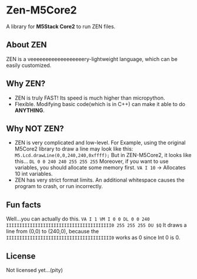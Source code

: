 # Zen-M5Core2

A library for **M5Stack Core2** to run ZEN files.


## About ZEN

ZEN is a veeeeeeeeeeeeeeeeeery-lightweight language, which can be easily customized. 

## Why ZEN?
- ZEN is truly FAST! Its speed is much higher than micropython.
- Flexible. Modifying basic code(which is in C++) can make it able to do **ANYTHING**.

## Why NOT ZEN?
- ZEN is very complicated and low-level. For Example, using the original M5Core2 library to draw a line may look like this:
```M5.Lcd.drawLine(0,0,240,240,0xffff);```
But in ZEN-M5Core2, it looks like this...
```DL 0 0 240 240 255 255 255```
Moreover, if you want to use variables, you should allocate some memory first.
```VA I 10``` -> Allocates 10 int variables.
- ZEN has very strict format limits. An additional whitespace causes the program to crash, or run incorrectly.

## Fun facts
Well...you can actually do this.
```VA I 1 VM I 0 0 DL 0 0 240 IIIIIIIIIIIIIIIIIIIIIIIIIIIIIIIIIIIIIIII0 255 255 255 DU $Q```
It draws a line from (0,0) to (240,0), because the ```IIIIIIIIIIIIIIIIIIIIIIIIIIIIIIIIIIIIIIII0```
works as 0 since Int 0 is 0.

## License
Not licensed yet...(pity)